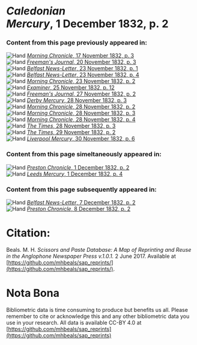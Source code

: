 # *Caledonian Mercury*, 1 December 1832, p. 2  
  
### Content from this page previously appeared in:  
![Hand](http://scissorsandpaste.net/wp-content/uploads/2017/06/smallhandpointer.png) [*Morning Chronicle*, 17 November 1832, p. 3](https://mhbeals.github.io/sap_html/Morning-Chronicle/Morning-Chronicle-17-November-1832-p-3)  
![Hand](http://scissorsandpaste.net/wp-content/uploads/2017/06/smallhandpointer.png) [*Freeman's Journal*, 20 November 1832, p. 3](https://mhbeals.github.io/sap_html/Freeman's-Journal/Freeman's-Journal-20-November-1832-p-3)  
![Hand](http://scissorsandpaste.net/wp-content/uploads/2017/06/smallhandpointer.png) [*Belfast News-Letter*, 23 November 1832, p. 1](https://mhbeals.github.io/sap_html/Belfast-News-Letter/Belfast-News-Letter-23-November-1832-p-1)  
![Hand](http://scissorsandpaste.net/wp-content/uploads/2017/06/smallhandpointer.png) [*Belfast News-Letter*, 23 November 1832, p. 4](https://mhbeals.github.io/sap_html/Belfast-News-Letter/Belfast-News-Letter-23-November-1832-p-4)  
![Hand](http://scissorsandpaste.net/wp-content/uploads/2017/06/smallhandpointer.png) [*Morning Chronicle*, 23 November 1832, p. 2](https://mhbeals.github.io/sap_html/Morning-Chronicle/Morning-Chronicle-23-November-1832-p-2)  
![Hand](http://scissorsandpaste.net/wp-content/uploads/2017/06/smallhandpointer.png) [*Examiner*, 25 November 1832, p. 12](https://mhbeals.github.io/sap_html/Examiner/Examiner-25-November-1832-p-12)  
![Hand](http://scissorsandpaste.net/wp-content/uploads/2017/06/smallhandpointer.png) [*Freeman's Journal*, 27 November 1832, p. 2](https://mhbeals.github.io/sap_html/Freeman's-Journal/Freeman's-Journal-27-November-1832-p-2)  
![Hand](http://scissorsandpaste.net/wp-content/uploads/2017/06/smallhandpointer.png) [*Derby Mercury*, 28 November 1832, p. 3](https://mhbeals.github.io/sap_html/Derby-Mercury/Derby-Mercury-28-November-1832-p-3)  
![Hand](http://scissorsandpaste.net/wp-content/uploads/2017/06/smallhandpointer.png) [*Morning Chronicle*, 28 November 1832, p. 2](https://mhbeals.github.io/sap_html/Morning-Chronicle/Morning-Chronicle-28-November-1832-p-2)  
![Hand](http://scissorsandpaste.net/wp-content/uploads/2017/06/smallhandpointer.png) [*Morning Chronicle*, 28 November 1832, p. 3](https://mhbeals.github.io/sap_html/Morning-Chronicle/Morning-Chronicle-28-November-1832-p-3)  
![Hand](http://scissorsandpaste.net/wp-content/uploads/2017/06/smallhandpointer.png) [*Morning Chronicle*, 28 November 1832, p. 4](https://mhbeals.github.io/sap_html/Morning-Chronicle/Morning-Chronicle-28-November-1832-p-4)  
![Hand](http://scissorsandpaste.net/wp-content/uploads/2017/06/smallhandpointer.png) [*The Times*, 28 November 1832, p. 3](https://mhbeals.github.io/sap_html/The-Times/The-Times-28-November-1832-p-3)  
![Hand](http://scissorsandpaste.net/wp-content/uploads/2017/06/smallhandpointer.png) [*The Times*, 29 November 1832, p. 2](https://mhbeals.github.io/sap_html/The-Times/The-Times-29-November-1832-p-2)  
![Hand](http://scissorsandpaste.net/wp-content/uploads/2017/06/smallhandpointer.png) [*Liverpool Mercury*, 30 November 1832, p. 6](https://mhbeals.github.io/sap_html/Liverpool-Mercury/Liverpool-Mercury-30-November-1832-p-6)  
  
### Content from this page simeltaneously appeared in:  
![Hand](http://scissorsandpaste.net/wp-content/uploads/2017/06/smallhandpointer.png) [*Preston Chronicle*, 1 December 1832, p. 2](https://mhbeals.github.io/sap_html/Preston-Chronicle/Preston-Chronicle-1-December-1832-p-2)  
![Hand](http://scissorsandpaste.net/wp-content/uploads/2017/06/smallhandpointer.png) [*Leeds Mercury*, 1 December 1832, p. 4](https://mhbeals.github.io/sap_html/Leeds-Mercury/Leeds-Mercury-1-December-1832-p-4)  
  
### Content from this page subsequently appeared in:  
![Hand](http://scissorsandpaste.net/wp-content/uploads/2017/06/smallhandpointer.png) [*Belfast News-Letter*, 7 December 1832, p. 2](https://mhbeals.github.io/sap_html/Belfast-News-Letter/Belfast-News-Letter-7-December-1832-p-2)  
![Hand](http://scissorsandpaste.net/wp-content/uploads/2017/06/smallhandpointer.png) [*Preston Chronicle*, 8 December 1832, p. 2](https://mhbeals.github.io/sap_html/Preston-Chronicle/Preston-Chronicle-8-December-1832-p-2)  


# Citation: 

Beals. M. H. *Scissors and Paste Database: A Map of Reprinting and Reuse in the Anglophone Newspaper Press v.1.0.1.* 2 June 2017. Available at [https://github.com/mhbeals/sap_reprints/](https://github.com/mhbeals/sap_reprints/). 

# Nota Bona

Bibliometric data is time consuming to produce but benefits us all. Please remember to cite or acknowledge this and any other bibliometric data you use in your research. All data is available CC-BY 4.0 at [https://github.com/mhbeals/sap_reprints](https://github.com/mhbeals/sap_reprints)